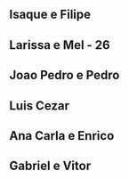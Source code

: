 ## Isaque e Filipe

## Larissa e Mel - 26

## Joao Pedro e Pedro

## Luis Cezar

## Ana Carla e Enrico

## Gabriel e Vitor